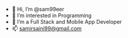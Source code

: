 - 👋 Hi, I’m @sam99eer
- 👀 I’m interested in Programming
- 🌱 I’m a Full Stack and Mobile App Developer
- 📫 samirsaini99@gmail.com

<!---
sam99eer/sam99eer is a ✨ special ✨ repository because its `README.md` (this file) appears on your GitHub profile.
You can click the Preview link to take a look at your changes.
--->
